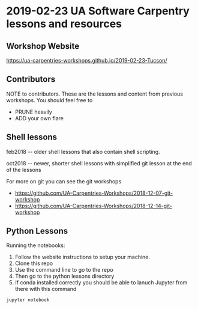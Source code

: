 # 2019-02-23 UA Software Carpentry lessons and resources

## Workshop Website

https://ua-carpentries-workshops.github.io/2019-02-23-Tucson/

## Contributors

NOTE to contributors. These are the lessons and content from previous workshops. You should feel free to

* PRUNE heavily
* ADD your own flare

## Shell lessons

feb2018 -- older shell lessons that also contain shell scripting.

oct2018 -- newer, shorter shell lessons with simplified git lesson at the end of the lessons

For more on git you can see the git workshops

* https://github.com/UA-Carpentries-Workshops/2018-12-07-git-workshop
* https://github.com/UA-Carpentries-Workshops/2018-12-14-git-workshop

## Python Lessons

Running the notebooks:

1. Follow the website instructions to setup your machine.
2. Clone this repo
3. Use the command line to go to the repo
4. Then go to the python lessons directory
5. If conda installed correctly you should be able to lanuch Jupyter from there with this command

```bash
jupyter notebook
```
